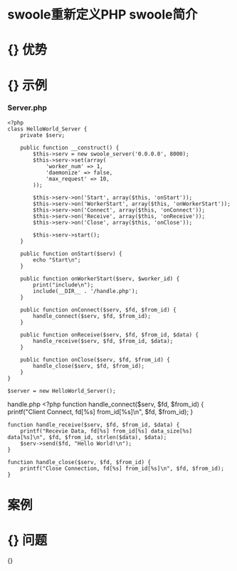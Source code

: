 swoole重新定义PHP
swoole简介
======
{}
优势
======
{}
示例
======
### Server.php
    <?php
    class HelloWorld_Server {
        private $serv;
    
        public function __construct() {
            $this->serv = new swoole_server('0.0.0.0', 8000);
            $this->serv->set(array(
                'worker_num' => 1,
                'daemonize' => false,
                'max_request' => 10, 
            ));    
    
            $this->serv->on('Start', array($this, 'onStart'));
            $this->serv->on('WorkerStart', array($this, 'onWorkerStart'));
            $this->serv->on('Connect', array($this, 'onConnect'));
            $this->serv->on('Receive', array($this, 'onReceive'));
            $this->serv->on('Close', array($this, 'onClose'));
    
            $this->serv->start();
        }   
    
        public function onStart($serv) {
            echo "Start\n";
        }   
    
        public function onWorkerStart($serv, $worker_id) {
            print("include\n");
            include(__DIR__ . '/handle.php');
        }   
    
        public function onConnect($serv, $fd, $from_id) {
            handle_connect($serv, $fd, $from_id);
        }   
    
        public function onReceive($serv, $fd, $from_id, $data) {
            handle_receive($serv, $fd, $from_id, $data);
        }   
    
        public function onClose($serv, $fd, $from_id) {
            handle_close($serv, $fd, $from_id);
        }   
    }
    
    $server = new HelloWorld_Server();
handle.php
    <?php
    function handle_connect($serv, $fd, $from_id) {
        printf("Client Connect, fd[%s] from_id[%s]\n", $fd, $from_id);
    }
    
    function handle_receive($serv, $fd, $from_id, $data) {
        printf("Recevie Data, fd[%s] from_id[%s] data_size[%s] data[%s]\n", $fd, $from_id, strlen($data), $data);
        $serv->send($fd, "Hello World!\n");
    }
    
    function handle_close($serv, $fd, $from_id) {
        printf("Close Connection, fd[%s] from_id[%s]\n", $fd, $from_id);
    }
案例
======
{}
问题
======
{}
